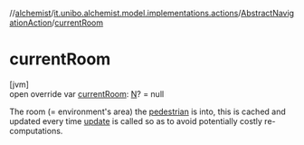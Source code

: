 //[alchemist](../../../index.md)/[it.unibo.alchemist.model.implementations.actions](../index.md)/[AbstractNavigationAction](index.md)/[currentRoom](current-room.md)

# currentRoom

[jvm]\
open override var [currentRoom](current-room.md): [N](index.md)? = null

The room (= environment's area) the [pedestrian](pedestrian.md) is into, this is cached and updated every time [update](update.md) is called so as to avoid potentially costly re-computations.

